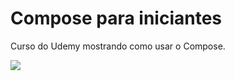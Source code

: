 # Compose para iniciantes

Curso do Udemy mostrando como usar o Compose.

![](https://media.giphy.com/media/3oEjHBUwuSGbFS5iAE/giphy.gif)